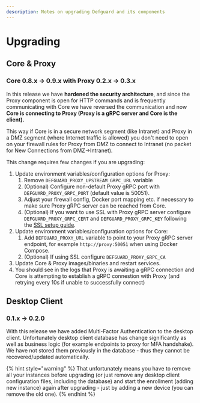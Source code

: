 ```yaml
---
description: Notes on upgrading Defguard and its components
---
```


# Upgrading

## Core & Proxy

### Core 0.8.x -> 0.9.x with Proxy 0.2.x -> 0.3.x

In this release we have **hardened the security architecture**, and since the Proxy component is open for HTTP commands and is frequently communicating with Core we have reversed the communication and now **Core is connecting to Proxy (Proxy is a gRPC server and Core is the client).**

This way if Core is in a secure network segment (like Intranet) and Proxy in a DMZ segment (where Internet traffic is allowed) you don't need to open on your firewall rules for Proxy from DMZ to connect to Intranet (no packet for New Connections from DMZ->Intranet).

This change requires few changes if you are upgrading:

1. Update environment variables/configuration options for Proxy:
   1. Remove `DEFGUARD_PROXY_UPSTREAM_GRPC_URL` variable
   2. (Optional) Configure non-default Proxy gRPC port with `DEFGUARD_PROXY_GRPC_PORT` (default value is 50051).
   3. Adjust your firewall config, Docker port mapping etc. if necessary to make sure Proxy gRPC server can be reached from Core.
   4. (Optional) If you want to use SSL with Proxy gRPC server configure  `DEFGUARD_PROXY_GRPC_CERT` and `DEFGUARD_PROXY_GRPC_KEY` following the [SSL setup guide](docker-compose.md#grpc-ssl-setup).
2. Update environment variables/configuration options for Core:
   1. Add `DEFGUARD_PROXY_URL` variable to point to your Proxy gRPC server endpoint, for example `http://proxy:50051` when using Docker Compose.
   2. (Optional) If using SSL configure `DEFGUARD_PROXY_GRPC_CA`
3. Update Core & Proxy images/binaries and restart services.
4. You should see in the logs that Proxy is awaiting a gRPC connection and Core is attempting to establish a gRPC connestion with Proxy (and retrying every 10s if unable to successfully connect)

## Desktop Client

### 0.1.x -> 0.2.0

With this release we have added Multi-Factor Authentication  to the desktop client. Unfortunately desktop client database has change significantly as well as business logic (for example endpoints to proxy for MFA handshake). We have not stored them previously in the database - thus they cannot be recovered/updated automatically.

{% hint style="warning" %}
That unfortunately means you have to remove all your instances before upgrading (or just remove any desktop client configuration files, including the database) and start the enrollment (adding new instance) again after upgrading - just by adding a new device (you can remove the old one).
{% endhint %}
